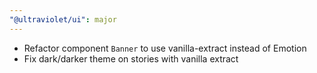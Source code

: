 ```yaml
---
"@ultraviolet/ui": major
---
```


- Refactor component `Banner` to use vanilla-extract instead of Emotion
- Fix dark/darker theme on stories with vanilla extract
